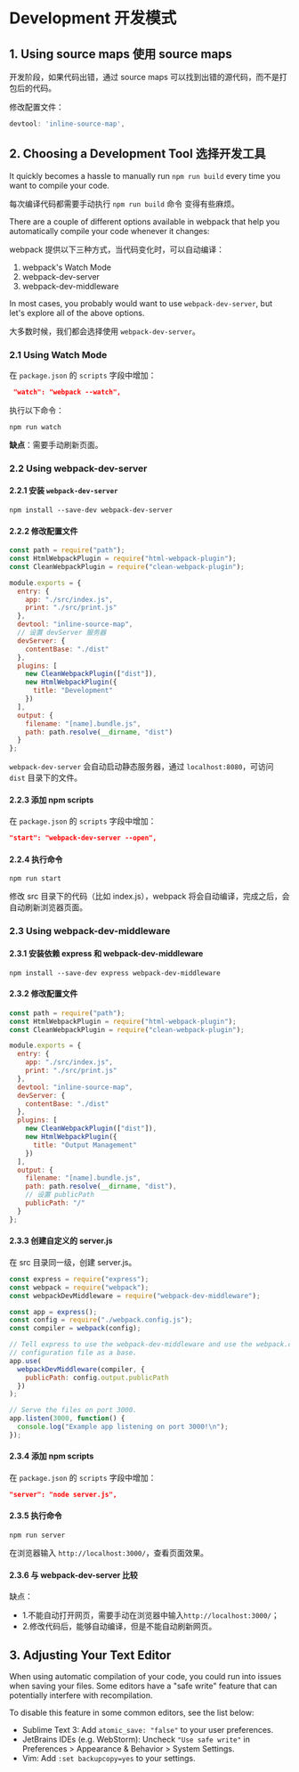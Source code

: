 # Development 开发模式

## 1. Using source maps 使用 source maps

开发阶段，如果代码出错，通过 source maps 可以找到出错的源代码，而不是打包后的代码。

修改配置文件：

```js
devtool: 'inline-source-map',
```

## 2. Choosing a Development Tool 选择开发工具

It quickly becomes a hassle to manually run `npm run build` every time you want to compile your code.

每次编译代码都需要手动执行 `npm run build` 命令 变得有些麻烦。

There are a couple of different options available in webpack that help you automatically compile your code whenever it changes:

webpack 提供以下三种方式，当代码变化时，可以自动编译：

1. webpack's Watch Mode
2. webpack-dev-server
3. webpack-dev-middleware

In most cases, you probably would want to use `webpack-dev-server`, but let's explore all of the above options.

大多数时候，我们都会选择使用 `webpack-dev-server`。

### 2.1 Using Watch Mode

在 `package.json` 的 `scripts` 字段中增加：

```json
 "watch": "webpack --watch",
```

执行以下命令：

```shell
npm run watch
```

**缺点**：需要手动刷新页面。

### 2.2 Using webpack-dev-server

#### 2.2.1 安装 `webpack-dev-server`

```shell
npm install --save-dev webpack-dev-server
```

#### 2.2.2 修改配置文件

```js
const path = require("path");
const HtmlWebpackPlugin = require("html-webpack-plugin");
const CleanWebpackPlugin = require("clean-webpack-plugin");

module.exports = {
  entry: {
    app: "./src/index.js",
    print: "./src/print.js"
  },
  devtool: "inline-source-map",
  // 设置 devServer 服务器
  devServer: {
    contentBase: "./dist"
  },
  plugins: [
    new CleanWebpackPlugin(["dist"]),
    new HtmlWebpackPlugin({
      title: "Development"
    })
  ],
  output: {
    filename: "[name].bundle.js",
    path: path.resolve(__dirname, "dist")
  }
};
```

`webpack-dev-server` 会自动启动静态服务器，通过 `localhost:8080`，可访问 `dist` 目录下的文件。

#### 2.2.3 添加 npm scripts

在 `package.json` 的 `scripts` 字段中增加：

```json
"start": "webpack-dev-server --open",
```

#### 2.2.4 执行命令

```shell
npm run start
```

修改 src 目录下的代码（比如 index.js），webpack 将会自动编译，完成之后，会自动刷新浏览器页面。

### 2.3 Using webpack-dev-middleware

#### 2.3.1 安装依赖 express 和 webpack-dev-middleware

```shell
npm install --save-dev express webpack-dev-middleware
```

#### 2.3.2 修改配置文件

```js
const path = require("path");
const HtmlWebpackPlugin = require("html-webpack-plugin");
const CleanWebpackPlugin = require("clean-webpack-plugin");

module.exports = {
  entry: {
    app: "./src/index.js",
    print: "./src/print.js"
  },
  devtool: "inline-source-map",
  devServer: {
    contentBase: "./dist"
  },
  plugins: [
    new CleanWebpackPlugin(["dist"]),
    new HtmlWebpackPlugin({
      title: "Output Management"
    })
  ],
  output: {
    filename: "[name].bundle.js",
    path: path.resolve(__dirname, "dist"),
    // 设置 publicPath
    publicPath: "/"
  }
};
```

#### 2.3.3 创建自定义的 server.js

在 src 目录同一级，创建 server.js。

```js
const express = require("express");
const webpack = require("webpack");
const webpackDevMiddleware = require("webpack-dev-middleware");

const app = express();
const config = require("./webpack.config.js");
const compiler = webpack(config);

// Tell express to use the webpack-dev-middleware and use the webpack.config.js
// configuration file as a base.
app.use(
  webpackDevMiddleware(compiler, {
    publicPath: config.output.publicPath
  })
);

// Serve the files on port 3000.
app.listen(3000, function() {
  console.log("Example app listening on port 3000!\n");
});
```

#### 2.3.4 添加 npm scripts

在 `package.json` 的 `scripts` 字段中增加：

```json
"server": "node server.js",
```

#### 2.3.5 执行命令

```shell
npm run server
```

在浏览器输入 `http://localhost:3000/`，查看页面效果。

#### 2.3.6 与 webpack-dev-server 比较

缺点：

- 1.不能自动打开网页，需要手动在浏览器中输入`http://localhost:3000/`；
- 2.修改代码后，能够自动编译，但是不能自动刷新网页。

## 3. Adjusting Your Text Editor

When using automatic compilation of your code, you could run into issues when saving your files. Some editors have a "safe write" feature that can potentially interfere with recompilation.

To disable this feature in some common editors, see the list below:

- Sublime Text 3: Add `atomic_save: "false"` to your user preferences.
- JetBrains IDEs (e.g. WebStorm): Uncheck `"Use safe write"` in Preferences > Appearance & Behavior > System Settings.
- Vim: Add `:set backupcopy=yes` to your settings.
